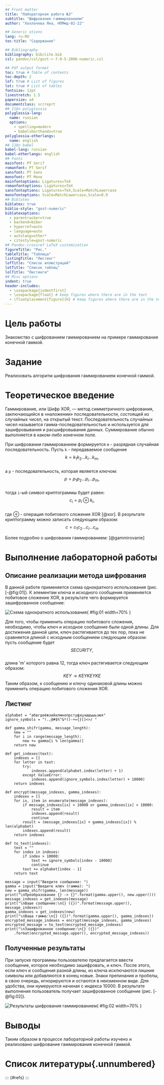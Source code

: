 ```yaml
---
## Front matter
title: "Лабораторная работа №3"
subtitle: "Шифрование гаммированием"
author: "Хохлачева Яна, НПМмд-02-22"

## Generic otions
lang: ru-RU
toc-title: "Содержание"

## Bibliography
bibliography: bib/cite.bib
csl: pandoc/csl/gost-r-7-0-5-2008-numeric.csl

## Pdf output format
toc: true # Table of contents
toc-depth: 2
lof: true # List of figures
lot: true # List of tables
fontsize: 12pt
linestretch: 1.5
papersize: a4
documentclass: scrreprt
## I18n polyglossia
polyglossia-lang:
  name: russian
  options:
	- spelling=modern
	- babelshorthands=true
polyglossia-otherlangs:
  name: english
## I18n babel
babel-lang: russian
babel-otherlangs: english
## Fonts
mainfont: PT Serif
romanfont: PT Serif
sansfont: PT Sans
monofont: PT Mono
mainfontoptions: Ligatures=TeX
romanfontoptions: Ligatures=TeX
sansfontoptions: Ligatures=TeX,Scale=MatchLowercase
monofontoptions: Scale=MatchLowercase,Scale=0.9
## Biblatex
biblatex: true
biblio-style: "gost-numeric"
biblatexoptions:
  - parentracker=true
  - backend=biber
  - hyperref=auto
  - language=auto
  - autolang=other*
  - citestyle=gost-numeric
## Pandoc-crossref LaTeX customization
figureTitle: "Рис."
tableTitle: "Таблица"
listingTitle: "Листинг"
lofTitle: "Список иллюстраций"
lotTitle: "Список таблиц"
lolTitle: "Листинги"
## Misc options
indent: true
header-includes:
  - \usepackage{indentfirst}
  - \usepackage{float} # keep figures where there are in the text
  - \floatplacement{figure}{H} # keep figures where there are in the text
---
```


# Цель работы

Знакомство с шифрованием гаммированием на примере гаммирования конечной гаммой.

# Задание

Реализовать алгоритм шифрования гаммированием конечной гаммой.

# Теоретическое введение

Гаммирование, или Шифр XOR, — метод симметричного шифрования, заключающийся в «наложении» последовательности, состоящей из случайных чисел, на открытый текст. Последовательность случайных чисел называется гамма-последовательностью и используется для зашифровывания и расшифровывания данных. Суммирование обычно выполняется в каком-либо конечном поле.

При шифровании гаммированием формируется `m` - разрядная случайная последовательность. Пусть `k` -  передаваемое сообщение
$$ k=k_{1}k_{2}...k_{i}...k_{m}, $$  
а `p` - последовательность, которая является ключом:
$$ p=p_{1}p_{2}...p_{i}...p_{m}, $$  
тогда `i`-ый символ криптограммы будет равен:
$$ c_{i} = p_{i} \oplus k_{i}, $$  
где $\oplus$ - операция побитового сложения XOR [@xor]. В результате криптограмму можно записать следующим образом:
$$ c=c_{1}c_{2}...c_{i}...c_{m} $$  

Более подробно о шифровании гаммированием: [@gammirovanie]

# Выполнение лабораторной работы

## Описание реализации метода шифрования

В данной работе применяется схема однократного использования (рис. [-@fig:01]). К элементам ключа и исходного сообщения применяется побитовое сложение XOR, в результате чего формируется зашифрованное сообщение:  

![Схема однократного использования](image/01.png){ #fig:01 width=70% }

Для того, чтобы применить операцию побитового сложения, необходимо, чтобы ключ и исходное сообщение были одной длины. Для достижения данной цели, ключ растягивается до тех пор, пока не сравняется длиной с исходным сообщением следующим образом: пусть сообщение будет 
$$ SECURITY, $$  
длина 'm' которого равна 12, тогда ключ растягивается следующим образом:
$$ KEY \rightarrow KEYKEYKE $$
Таким образом, к сообщению и ключу одинаковой длины можно применить операцию побитового сложения XOR.


## Листинг

```
alphabet = "абвгдеёжзийклмнопрстуфхцчшщъыьэюя"
ignore_symbols = "!.,@#$%^&*()-+={}[]<>/ "

def gamma_shifr(gamma, message_length):
    new = ""
    for i in range(message_length):
        new += gamma[i % len(gamma)]
    return new

def get_indexes(text):
    indexes = []
    for letter in text:
        try:
            indexes.append(alphabet.index(letter) + 1)
        except ValueError:
            indexes.append(ignore_symbols.index(letter) + 10000)
    return indexes

def encrypt(message_indexes, gamma_indexes):
    indexes = []
    for ix, item in enumerate(message_indexes):
        if message_indexes[ix] > 10000 or gamma_indexes[ix] > 10000:
            result = item
            indexes.append(result)
            continue
        result = (message_indexes[ix] + gamma_indexes[ix]) % len(alphabet)
        indexes.append(result)
    return indexes

def to_text(indexes):
    text = ""
    for index in indexes:
        if index > 10000:
            text += ignore_symbols[index - 10000]
            continue
        text += alphabet[index - 1]
    return text

message = input("Введите сообщение: ")
gamma = input("Введите ключ (гамма): ")
new = gamma_shifr(gamma, len(message))
print("\nПреобразование {} -> {}".format(gamma.upper(), new.upper()))
message_indexes = get_indexes(message)
print("\nВаше сообщение:\n{} ({})".format(message.upper(), message_indexes))
gamma_indexes = get_indexes(new)
print("\nВаша гамма:\n{} ({})".format(gamma.upper(), gamma_indexes))
encrypted_message_indexes = encrypt(message_indexes, gamma_indexes)
encrypted_message = to_text(encrypted_message_indexes)
print("\nЗашифрованное сообщение:\n{} ({})"
	.format(encrypted_message.upper(), encrypted_message_indexes))
```

## Полученные результаты

При запуске программы пользователю предлагается ввести сообщение, которое необходимо зашифровать, и ключ. После этого, если ключ и сообщения разной длины, из ключа исключаются лишние символы или добавляются в конец новые. Знаки препинания и пробелы, в свою очередь, игнорируются и остаются в неизменном виде. Для удобства, они нумеруются начиная с индекса 10000. В результате выполнения пользователь получает зашифрованное сообщение (рис. [-@fig:02]).  

![Результаты шифрования гаммированием](image/02.png){ #fig:02 width=70% }

# Выводы

Таким образом в процессе лабораторной работы изучено и реализовано шифрование гаммирования конечной гаммой.

# Список литературы{.unnumbered}

::: {#refs}
:::
